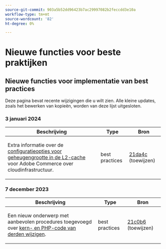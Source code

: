 ```yaml
---
source-git-commit: 903a5b52dd96423b7ac29997082b2feccdd3e10a
workflow-type: tm+mt
source-wordcount: '82'
ht-degree: 0%

---
```

# Nieuwe functies voor beste praktijken

## Nieuwe functies voor implementatie van best practices

Deze pagina bevat recente wijzigingen die u wilt zien. Alle kleine updates, zoals het bewerken van kopieën, worden van deze lijst uitgesloten.

### 3 januari 2024

<table style="table-layout:auto;">
  <thead>
    <tr>
      <th>Beschrijving</th>
      <th>Type</th>
      <th>Bron</th>
    </tr>
  </thead>
  <tbody>
    <tr>
      <td><p>Extra informatie over de <a href="https://experienceleague.adobe.com/docs/commerce-operations/implementation-playbook/best-practices/planning/redis-service-configuration.html">configuratieopties voor geheugengrootte in de L2-cache</a> voor Adobe Commerce over cloudinfrastructuur.</p>
</td>
      <td>best practices</td>
      <td><a href="https://github.com/AdobeDocs/commerce-operations.en/commit/21da4c22744dbb3b27b0dbe184b946788748a52e">21da4c</a> (toewijzen)</td>
    </tr>
  </tbody>
</table><!-- date_group --><!-- month_group -->

### 7 december 2023

<table style="table-layout:auto;">
  <thead>
    <tr>
      <th>Beschrijving</th>
      <th>Type</th>
      <th>Bron</th>
    </tr>
  </thead>
  <tbody>
    <tr>
      <td><p>Een nieuw onderwerp met aanbevolen procedures toegevoegd over <a href="https://experienceleague.adobe.com/docs/commerce-operations/implementation-playbook/best-practices/development/modifying-core-and-third-party-code.html">kern- en PHP-code van derden wijzigen</a>.</p>
</td>
      <td>best practices</td>
      <td><a href="https://github.com/AdobeDocs/commerce-operations.en/commit/21c0b6faab093bf9db860ce2f4d56072c4cc6e49">21c0b6</a> (toewijzen)</td>
    </tr>
  </tbody>
</table><!-- date_group --><!-- month_group --><!-- year_group -->
